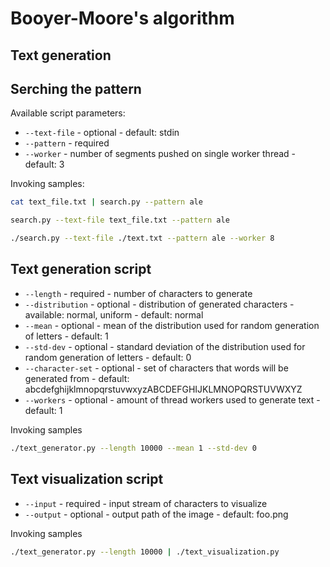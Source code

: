 # Booyer-Moore's algorithm

## Text generation

## Serching the pattern

Available script parameters:
* `--text-file` - optional - default: stdin
* `--pattern` - required
* `--worker` - number of segments pushed on single worker thread - default: 3

Invoking samples:
```bash
cat text_file.txt | search.py --pattern ale

search.py --text-file text_file.txt --pattern ale

./search.py --text-file ./text.txt --pattern ale --worker 8
```

## Text generation script
* `--length` - required - number of characters to generate
* `--distribution` - optional - distribution of generated characters - available: normal, uniform - default: normal
* `--mean` - optional - mean of the distribution used for random generation of letters - default: 1
* `--std-dev` - optional - standard deviation of the distribution used for random generation of letters - default: 0
* `--character-set` - optional - set of characters that words will be generated from - default: abcdefghijklmnopqrstuvwxyzABCDEFGHIJKLMNOPQRSTUVWXYZ
* `--workers` - optional - amount of thread workers used to generate text - default: 1

Invoking samples
```bash
./text_generator.py --length 10000 --mean 1 --std-dev 0
```

## Text visualization script
* `--input` - required - input stream of characters to visualize
* `--output` - optional - output path of the image - default: foo.png

Invoking samples
```bash
./text_generator.py --length 10000 | ./text_visualization.py
```